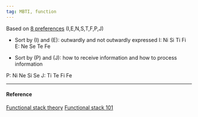 ```yaml
---
tag: MBTI, function
---
```


Based on [8 preferences](obsidian://open?vault=dwarves&file=brain%2FHR%2FMBTI%2F8%20Preferences) (I,E,N,S,T,F,P,J)

- Sort by (I) and (E): outwardly and not outwardly expressed I: Ni Si Ti Fi E: Ne Se Te Fe

- Sort by (P) and (J): how to receive information and how to process information

P: Ni Ne Si Se J: Ti Te Fi Fe

---

#### Reference

[Functional stack theory](https://personalityjunkie.com/functional-stack-type-dynamics-theory/) [Functional stack 101](https://www.youtube.com/watch?v=9xf13VRNPp8)
